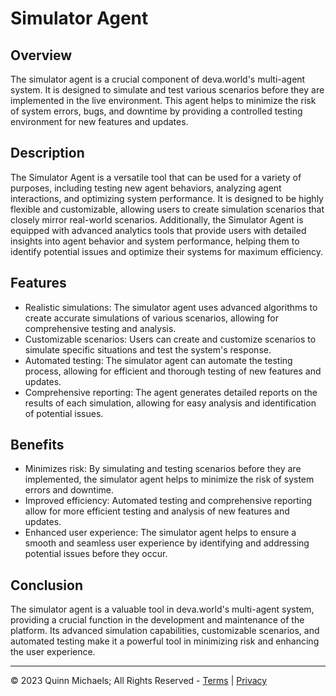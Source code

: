 # Simulator Agent

## Overview

The simulator agent is a crucial component of deva.world's multi-agent system. It is designed to simulate and test various scenarios before they are implemented in the live environment. This agent helps to minimize the risk of system errors, bugs, and downtime by providing a controlled testing environment for new features and updates.

## Description

The Simulator Agent is a versatile tool that can be used for a variety of purposes, including testing new agent behaviors, analyzing agent interactions, and optimizing system performance. It is designed to be highly flexible and customizable, allowing users to create simulation scenarios that closely mirror real-world scenarios. Additionally, the Simulator Agent is equipped with advanced analytics tools that provide users with detailed insights into agent behavior and system performance, helping them to identify potential issues and optimize their systems for maximum efficiency.

## Features

- Realistic simulations: The simulator agent uses advanced algorithms to create accurate simulations of various scenarios, allowing for comprehensive testing and analysis.
- Customizable scenarios: Users can create and customize scenarios to simulate specific situations and test the system's response.
- Automated testing: The simulator agent can automate the testing process, allowing for efficient and thorough testing of new features and updates.
- Comprehensive reporting: The agent generates detailed reports on the results of each simulation, allowing for easy analysis and identification of potential issues.

## Benefits

- Minimizes risk: By simulating and testing scenarios before they are implemented, the simulator agent helps to minimize the risk of system errors and downtime.
- Improved efficiency: Automated testing and comprehensive reporting allow for more efficient testing and analysis of new features and updates.
- Enhanced user experience: The simulator agent helps to ensure a smooth and seamless user experience by identifying and addressing potential issues before they occur.

## Conclusion

The simulator agent is a valuable tool in deva.world's multi-agent system, providing a crucial function in the development and maintenance of the platform. Its advanced simulation capabilities, customizable scenarios, and automated testing make it a powerful tool in minimizing risk and enhancing the user experience.

---

&copy; 2023 Quinn Michaels; All Rights Reserved - [Terms](../terms) | [Privacy](../privacy)
